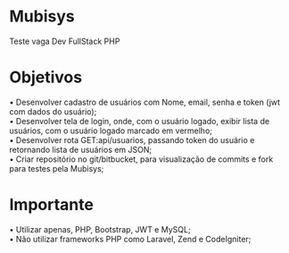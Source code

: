 # Mubisys
Teste vaga Dev FullStack PHP

# Objetivos

 • Desenvolver cadastro de usuários com Nome, email, senha e token (jwt com dados do usuário);
<br> • Desenvolver tela de login, onde, com o usuário logado, exibir lista de usuários, com o usuário logado marcado em vermelho;
<br> • Desenvolver rota GET:api/usuarios, passando token do usuário e retornando lista de usuários em JSON;
<br> • Criar repositório no git/bitbucket, para visualização de commits e fork para testes pela Mubisys;

# Importante

 • Utilizar apenas, PHP, Bootstrap, JWT e MySQL;
<br> • Não utilizar frameworks PHP como Laravel, Zend e CodeIgniter;